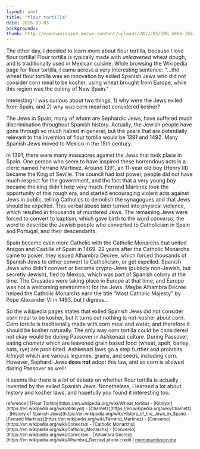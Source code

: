 ```yaml
---
layout: post
title: "flour tortilla"
date: 2016-09-05
backgrounds:
thumb: http://momonamission.me/wp-content/uploads/2012/05/IMG_4064-1024x682.jpg
---
```


The other day, I decided to learn more about flour tortilla, because I love flour tortilla! Flour tortilla is typically made with *unleavened* wheat dough, and is traditionally used in Mexican cuisine. While browsing the Wikipedia page for flour tortilla, I came across a very interesting sentence: "...the wheat flour tortilla was an innovation by exiled Spanish Jews who did not consider corn meal to be kosher, using wheat brought from Europe, while this region was the colony of New Spain."

Interesting! I was curious about two things, 1) why were the Jews exiled from Spain, and 2) why was corn meal not considered kosher?

The Jews in Spain, many of whom are Sephardic Jews, have suffered much discrimination throughout Spanish history. Actually, the Jewish people have gone through so much hatred in general, but the years that are potentially relevant to the invention of flour tortilla would be 1391 and 1492. Many Spanish Jews moved to Mexico in the 15th century.

In 1391, there were many massacres against the Jews that took place in Spain. One person who seem to have inspired these horrendous acts is a cleric named Ferrand Martinez. Around 1391, an 11-year old boy (Henry III) became the King of Seville. The council had lost power, people did not have much respect for the government, and the fact that a very young boy became the king didn't help very much. Ferrand Martinez took the opportunity of this rough era, and started encouraging violent acts against Jews in public, telling Catholics to demolish the synagogues and that Jews should be expelled. This verbal abuse later turned into physical violence, which resulted in thousands of murdered Jews. The remaining Jews were forced to convert to baptism, which gave birth to the word *converso*, the word to describe the Jewish people who converted to Catholicism in Spain and Portugal, and their descendants.

Spain became even more Catholic with the Catholic Monarchs that united Aragon and Castille of Spain in 1469. 22 years after the Catholic Monarchs came to power, they issued Alhambra Decree, which forced thousands of Spanish Jews to either convert to Catholicism, or get expelled. Spanish Jews who didn't convert or became crypto-Jews (publicly non-Jewish, but secretly Jewish), fled to Mexico, which was part of Spanish colony at the time. The Crusades were taking place in Europe at that time, and Europe was not a welcoming environment for the Jews. Maybe Alhambra Decree helped the Catholic Monarchs earn the title "Most Catholic Majesty" by Pope Alexander VI in 1493, but I digress...

So the wikipedia pages states that exiled Spanish Jews did not consider corn meal to be kosher, but it turns out nothing is not-kosher about corn. Corn tortilla is traditionally made with corn meal and water, and therefore it should be kosher naturally. The only way corn tortilla could be considered not okay would be during Passover in Ashkenazi culture. During Passover, eating *chametz* which are leavened grain based food (wheat, spelt, barley, oats, rye) are prohibited. Ashkenazi laws go a step further and prohibits *kitniyot* which are various legumes, grains, and seeds, including corn. However, Sephardi Jews **does not** adopt this law, and so corn is allowed during Passover as well!

It seems like there is a lot of debate on whether flour tortilla is actually invented by the exiled Spanish Jews. Nonetheless, I learned a lot about history and kosher laws, and hopefully you found it interesting too.


<small>
reference |
[Flour Tortilla](https://en.wikipedia.org/wiki/Wheat_tortilla) - [Kitniyot](https://en.wikipedia.org/wiki/Kitniyot) - [Chametz](https://en.wikipedia.org/wiki/Chametz) - [History of Spanish Jews](https://en.wikipedia.org/wiki/History_of_the_Jews_in_Spain) - [Ferrand Martinez](https://en.wikipedia.org/wiki/Ferrand_Martinez) - [Converso](https://en.wikipedia.org/wiki/Converso) - [Catholic Monarchs](https://en.wikipedia.org/wiki/Catholic_Monarchs) - [Converso](https://en.wikipedia.org/wiki/Converso) - [Alhambra Decree](https://en.wikipedia.org/wiki/Alhambra_Decree)
</small>

<small>
photo credit | <a href="http://momonamission.me/wp-content/uploads/2012/05/IMG_4064-1024x682.jpg">momonamission.me</a>
</small>

